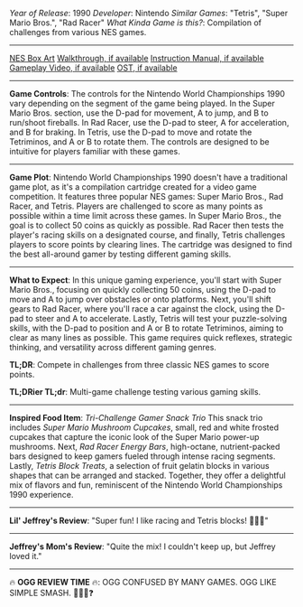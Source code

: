 *Year of Release*: 1990
*Developer*: Nintendo
*Similar Games*: "Tetris", "Super Mario Bros.", "Rad Racer"
*What Kinda Game is this?*: Compilation of challenges from various NES games.

---
[NES Box Art](https://www.google.com/search?tbm=isch&q=NES+Box+Art+Nintendo+World+Championships+1990) 
[Walkthrough, if available](https://www.google.com/search?q=Walkthrough+NES+Nintendo+World+Championships+1990)
[Instruction Manual, if available](https://www.google.com/search?q=NES+Instruction+Manual+Nintendo+World+Championships+1990)
[Gameplay Video, if available](https://www.youtube.com/results?search_query=gameplay+NES+Nintendo+World+Championships+1990) 
[OST, if available](https://www.youtube.com/results?search_query=gameplay+NES+Nintendo+World+Championships+1990+OST)

- - -
**Game Controls**:
The controls for the Nintendo World Championships 1990 vary depending on the segment of the game being played. In the Super Mario Bros. section, use the D-pad for movement, A to jump, and B to run/shoot fireballs. In Rad Racer, use the D-pad to steer, A for acceleration, and B for braking. In Tetris, use the D-pad to move and rotate the Tetriminos, and A or B to rotate them. The controls are designed to be intuitive for players familiar with these games.

- - -
**Game Plot**: 
Nintendo World Championships 1990 doesn't have a traditional game plot, as it's a compilation cartridge created for a video game competition. It features three popular NES games: Super Mario Bros., Rad Racer, and Tetris. Players are challenged to score as many points as possible within a time limit across these games. In Super Mario Bros., the goal is to collect 50 coins as quickly as possible. Rad Racer then tests the player's racing skills on a designated course, and finally, Tetris challenges players to score points by clearing lines. The cartridge was designed to find the best all-around gamer by testing different gaming skills.

- - -
**What to Expect**: 
In this unique gaming experience, you'll start with Super Mario Bros., focusing on quickly collecting 50 coins, using the D-pad to move and A to jump over obstacles or onto platforms. Next, you'll shift gears to Rad Racer, where you'll race a car against the clock, using the D-pad to steer and A to accelerate. Lastly, Tetris will test your puzzle-solving skills, with the D-pad to position and A or B to rotate Tetriminos, aiming to clear as many lines as possible. This game requires quick reflexes, strategic thinking, and versatility across different gaming genres.

**TL;DR**:
Compete in challenges from three classic NES games to score points.

**TL;DRier TL;dr**: 
Multi-game challenge testing various gaming skills.

---
**Inspired Food Item**: *Tri-Challenge Gamer Snack Trio*
This snack trio includes *Super Mario Mushroom Cupcakes*, small, red and white frosted cupcakes that capture the iconic look of the Super Mario power-up mushrooms. Next, *Rad Racer Energy Bars*, high-octane, nutrient-packed bars designed to keep gamers fueled through intense racing segments. Lastly, *Tetris Block Treats*, a selection of fruit gelatin blocks in various shapes that can be arranged and stacked. Together, they offer a delightful mix of flavors and fun, reminiscent of the Nintendo World Championships 1990 experience.

---
**Lil' Jeffrey's Review**: "Super fun! I like racing and Tetris blocks! 🚗🧱😊"

---
**Jeffrey's Mom's Review**: "Quite the mix! I couldn't keep up, but Jeffrey loved it."

---
🔥 **OGG REVIEW TIME** 🔥: OGG CONFUSED BY MANY GAMES. OGG LIKE SIMPLE SMASH. 🚗🍄🧱❓